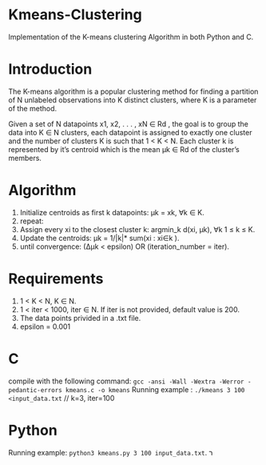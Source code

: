 # Kmeans-Clustering
 Implementation of the K-means clustering Algorithm in both Python and C.

# Introduction
  
The K-means algorithm is a popular clustering method for finding a partition of N unlabeled
observations into K distinct clusters, where K is a parameter of the method.

Given a set of N datapoints x1, x2, . . . , xN ∈ Rd
, the goal is to group the data into K ∈ N
clusters, each datapoint is assigned to exactly one cluster and the number of clusters K is such
that 1 < K < N. Each cluster k is represented by it’s centroid which is the mean µk ∈ Rd of the
cluster’s members.

# Algorithm
1. Initialize centroids as first k datapoints: µk = xk, ∀k ∈ K.
2. repeat:
3. Assign every xi to the closest cluster k: argmin_k d(xi, µk), ∀k 1 ≤ k ≤ K.
4. Update the centroids: µk = 1/|k|* sum(xi : xi∈k ).
5. until convergence: (∆µk < epsilon) OR (iteration_number = iter).

# Requirements
1. 1 < K < N, K ∈ N.
2. 1 < iter < 1000, iter ∈ N.  If iter is not provided, default value is 200.
3. The data points privided in a .txt file.
4.  epsilon = 0.001

# C
compile with the following command:
 `gcc -ansi -Wall -Wextra -Werror -pedantic-errors kmeans.c -o kmeans`
 Running example : `./kmeans 3 100 <input_data.txt`     // k=3, iter=100

 # Python
 Running example:  `python3 kmeans.py 3 100 input_data.txt`.
 ר
